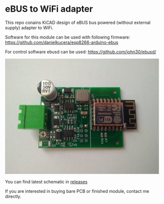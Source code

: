 # eBUS to WiFi adapter

This repo conains KiCAD design of eBUS bus powered (without external supply) adapter to WiFi.

Software for this module can be used with following firmware: https://github.com/danielkucera/esp8266-arduino-ebus

For control software ebusd can be used: https://github.com/john30/ebusd/

![board v1.0](img/board-v1.0.jpg)

You can find latest schematic in [releases](https://github.com/danielkucera/ebus-adapter/releases)

If you are interested in buying bare PCB or finished module, contact me directly.
